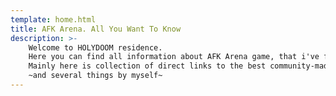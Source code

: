 ```yaml
---
template: home.html
title: AFK Arena. All You Want To Know
description: >- 
    Welcome to HOLYDOOM residence.
    Here you can find all information about AFK Arena game, that i've find useful.  
    Mainly here is collection of direct links to the best community-made resources!
    ~and several things by myself~
---
```



